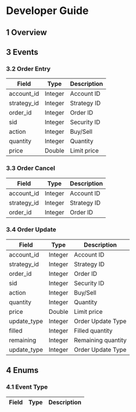 # Developer Guide

## 1 Overview



## 3 Events


### 3.2 Order Entry
|Field|Type|Description|
|---|---|---|
|account_id|Integer|Account ID|
|strategy_id|Integer|Strategy ID|
|order_id|Integer|Order ID|
|sid|Integer|Security ID|
|action|Integer|Buy/Sell|
|quantity|Integer|Quantity|
|price|Double|Limit price|

### 3.3 Order Cancel
|Field|Type|Description|
|---|---|---|
|account_id|Integer|Account ID|
|strategy_id|Integer|Strategy ID|
|order_id|Integer|Order ID|

### 3.4 Order Update
|Field|Type|Description|
|---|---|---|
|account_id|Integer|Account ID|
|strategy_id|Integer|Strategy ID|
|order_id|Integer|Order ID|
|sid|Integer|Security ID|
|action|Integer|Buy/Sell|
|quantity|Integer|Quantity|
|price|Double|Limit price|
|update_type|Integer|Order Update Type|
|filled|Integer|Filled quantity|
|remaining|Integer|Remaining quantity|
|update_type|Integer|Order Update Type|


## 4 Enums

### 4.1 Event Type
|Field|Type|Description|
|---|---|---|
<!--stackedit_data:
eyJoaXN0b3J5IjpbMjA2OTkzNTQxNiwyMTcyNzAxOTEsLTEyNT
U5NzA1OTBdfQ==
-->